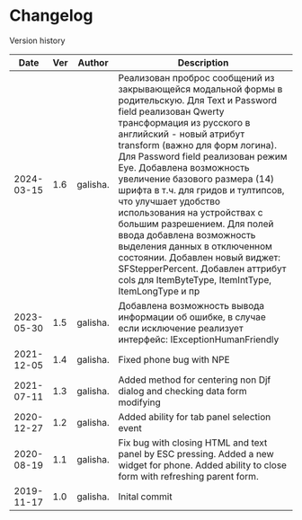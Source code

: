 # Changelog
Version history

| Date       | Ver | Author                      | Description                                                                                                                                                                                                                                                                                                                                                                                                                                                                                                                                                                                                                          |
|------------|-----|-----------------------------|--------------------------------------------------------------------------------------------------------------------------------------------------------------------------------------------------------------------------------------------------------------------------------------------------------------------------------------------------------------------------------------------------------------------------------------------------------------------------------------------------------------------------------------------------------------------------------------------------------------------------------------|
| 2024-03-15 | 1.6 | galisha.                    | Реализован проброс сообщений из закрывающейся модальной формы в родительскую. Для Text и Password field реализован Qwerty трансформация из русского в английский - новый атрибут transform (важно для форм логина). Для Password field реализован режим Eye. Добавлена возможность увеличение базового размера (14) шрифта в т.ч. для гридов и тултипсов, что улучшает удобство использования на устройствах с большим разрешением. Для полей ввода добавлена возможность выделения данных в отключенном состоянии. Добавлен новый виджет: SFStepperPercent. Добавлен аттрибут cols для ItemByteType, ItemIntType, ItemLongType и пр |  
| 2023-05-30 | 1.5 | galisha.                    | Добавлена возможность вывода информации об ошибке, в случае если исключение реализует интерфейс: IExceptionHumanFriendly                                                                                                                                                                                                                                                                                                                                                                                                                                                                                                             |
| 2021-12-05 | 1.4 | galisha.                    | Fixed phone bug with NPE                                                                                                                                                                                                                                                                                                                                                                                                                                                                                                                                                                                                             |
| 2021-07-11 | 1.3 | galisha.                    | Added method for centering non Djf dialog and checking data form modifying                                                                                                                                                                                                                                                                                                                                                                                                                                                                                                                                                           |
| 2020-12-27 | 1.2 | galisha.                    | Added ability for tab panel selection event                                                                                                                                                                                                                                                                                                                                                                                                                                                                                                                                                                                          |
| 2020-08-19 | 1.1 | galisha.                    | Fix bug with closing HTML and text panel by ESC pressing. Added a new widget for phone. Added ability to close form with refreshing parent form.                                                                                                                                                                                                                                                                                                                                                                                                                                                                                     |
| 2019-11-17 | 1.0 | galisha.                    | Inital commit                                                                                                                                                                                                                                                                                                                                                                                                                                                                                                                                                                                                                        |
